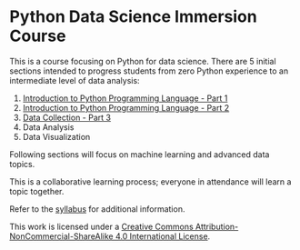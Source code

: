 # Python Data Science Immersion Course

This is a course focusing on Python for data science. There are 5 initial sections intended to progress students from zero Python experience to an intermediate level of data analysis:

1. [Introduction to Python Programming Language - Part 1](notebooks/Python_01_Introduction.ipynb)
2. [Introduction to Python Programming Language - Part 2](notebooks/Python_02_Introduction.ipynb)
3. [Data Collection - Part 3](notebooks/Python_03_Data_Collection.ipynb)
4. Data Analysis
5. Data Visualization

Following sections will focus on machine learning and advanced data topics.

This is a collaborative learning process; everyone in attendance will learn a topic together.

Refer to the [syllabus](python_immersion_syllabus.md) for additional information.

This work is licensed under a [Creative Commons Attribution-NonCommercial-ShareAlike 4.0 International License](http://creativecommons.org/licenses/by-nc-sa/4.0/).
